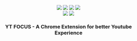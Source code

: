 <div align="center">
<image src="https://img.shields.io/github/package-json/v/leizzo/yt-focus" />
<image src="https://img.shields.io/github/v/tag/leizzo/yt-focus">
<image src="https://img.shields.io/github/manifest-json/v/leizzo/yt-focus?label=manifest%20version">
<image src="https://img.shields.io/circleci/build/gh/leizzo/yt-focus/main?token=cb469ae384bdf180a49e85b5aa250d03e3266c2f" >
</div>
<div align="center">
<image src="https://img.shields.io/chrome-web-store/v/yt-focus" />
<image src="https://img.shields.io/chrome-web-store/stars/yt-focus?label=chrome%20web%20store%20rating">
</div>

<h3 align="center">YT FOCUS - A Chrome Extension for better Youtube Experience</h3>

